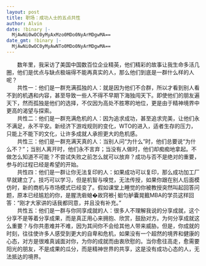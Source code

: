 ```yaml
---
layout: post
title: 职场：成功人士的五点共性
author: Alvin
date: !binary |-
  MjAwNi0wOC0yMyAxMzo0MDo0NyArMDgwMA==
date_gmt: !binary |-
  MjAwNi0wOC0yMyAwNTo0MDo0NyArMDgwMA==
---
```

<div id="msgcns!CD6A8257796937C8!161">
<div>　　数年里，我采访了美国中国数百位企业精英，他们精彩的故事让我生命多活几圈，他们是优点与缺点极端得不能再真实的人，那么他们到底是一群什么样的人呢？ </div>
<div>　　共性一：他们是一群充满孤独的人：就是因为他们不合群，所以才看到别人看不到的机遇和内容，甚至导致一些人不得不早期下海独闯天下。即使他们的朋友遍天下，然而孤独是他们的选择，不仅因为高处不胜寒的地位，更是由于精神境界中更高的渴望与探索。 </div>
<div>　　共性二：他们是一群充满危机的人：因为追求成功，甚至追求完美，让他们永不满足，永不平安。新经济下游戏规则的变化，WTO的进入，适者生存的压力，只能上不能下的文化，让许多成就人承担更大的危机感。 </div>
<div>　　共性三：他们是一群充满天真的人：当别人问“为什么”时，他们总要说“为什么不？”；当别人离开时，他们永不言弃；当没有人做时，他们却痴痴地拿起。不做怎么知道不可能？不尝试失败之前怎么就可以放弃？成功与否不是绝对的重要，参与的过程已经是希望的开始。 </div>
<div>　　共性四：他们是一群让你无法复印的人：如果成功可以复印，那么成功加工厂早就建立了。技巧可以学习，但是机智与嗅觉，无法传授，如果你跟在别人后面模仿时，新的商机与市场模式已经变了。假如课堂上睡觉的你被教授突然叫起回答问题，原本已经尴尬的你，是腥洗砦螅�故窍裉┤蛔匀舻囊晃籈MBA的学员这样回答：“刚才大家讲的话我都同意，并且没有补充。” </div>
<div>　　共性五：他们是一群与你同享成就的人：很多人不理解我说的分享成就，这个分享不是等着分享成果，而是真正用心来拥抱、欣赏，鼓励对方。为何分享成就这么重要？与你共患难并不难，因为其间你不会给其他人带来威胁。但是，你成就的时刻，往往使许多人感受到更大的自卑和危机，如果没有一个超然的境界和健康的心态，对方是很难真诚面对你，为你的成就而由衷欣慰的。当你愈往高走，愈需要阳光的朋友，不是成果的瓜分，而是精神世界的共享，这是没有成功心态的人，无法抵达的境界。</div></div>
